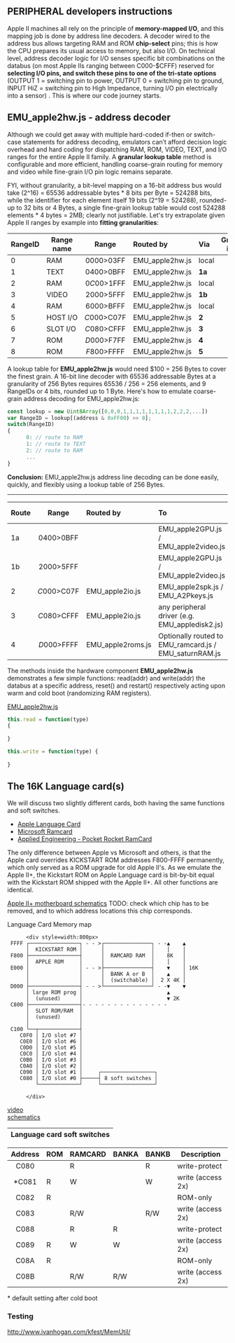 ## PERIPHERAL developers instructions

Apple II machines all rely on the principle of **memory-mapped I/O**, and this mapping job is done by address line decoders.  A decoder wired to the address bus allows targeting RAM and ROM **chip-select** pins; this is how the CPU prepares its usual access to memory, but also I/O.  On technical level, address decoder logic for I/O senses specific bit combinations on the databus (on most Apple IIs ranging between C000-$CFFF) reserved for **selecting I/O pins, and switch these pins to one of the tri-state options** (OUTPUT 1 = switching pin to power, OUTPUT 0 = switching pin to ground, INPUT HiZ = switching pin to High Impedance, turning I/O pin electrically into a sensor) .  This is where our code journey starts. 

## EMU_apple2hw.js - address decoder

Although we could get away with multiple hard-coded if-then or switch-case statements for address decoding, emulators can’t afford decision logic overhead and hard coding for dispatching RAM, ROM, VIDEO, TEXT, and I/O ranges for the entire Apple II family. A **granular lookup table** method is configurable and more efficient, handling coarse-grain routing for memory and video while fine-grain I/O pin logic remains separate.

FYI, without granularity, a bit-level mapping on a 16-bit address bus would take (2^16) = 65536  addressable bytes * 8 bits per Byte = 524288 bits, while the identifier for each element itself 19 bits (2^19 = 524288), rounded-up to 32 bits or 4 Bytes, a single fine-grain lookup table would cost 524288 elements * 4 bytes = 2MB; clearly not justifiable.
Let's try extrapolate given Apple II ranges by example into **fitting granularities**:

| RangeID | Range name    | Range       | Routed by       | Via     | Granularity in Bytes | 
| ------- | ------------- | :---------: | :-------------- | :------ | :---------: | 
|       0 | RAM           | $0000>$03FF | EMU_apple2hw.js | local   | $100        |
|       1 | TEXT          | $0400>$0BFF | EMU_apple2hw.js | **1a**  | $100        |
|       2 | RAM           | $0C00>$1FFF | EMU_apple2hw.js | local   | $100        |
|       3 | VIDEO         | $2000>$5FFF | EMU_apple2hw.js | **1b**  | $1000       |
|       4 | RAM           | $6000>$BFFF | EMU_apple2hw.js | local   | $1000       |
|       5 | HOST&nbsp;I/O | $C000>$C07F | EMU_apple2hw.js | **2**   | $100        |
|       6 | SLOT&nbsp;I/O | $C080>$CFFF | EMU_apple2hw.js | **3**   | $100        |
|       7 | ROM           | $D000>$F7FF | EMU_apple2hw.js | **4**   | $100        |
|       8 | ROM           | $F800>$FFFF | EMU_apple2hw.js | **5**   | $100        |

A lookup table for **EMU_apple2hw.js** would need $100 = 256 Bytes to cover the finest grain.  A 16-bit line decoder with 65536 addressable Bytes at a granularity of 256 Bytes requires 65536 / 256 = 256 elements, and 9 RangeIDs or 4 bits, rounded up to 1 Byte.  Here's how to emulate coarse-grain address decoding for EMU_apple2hw.js:

```javascript
const lookup = new Uint8Array([0,0,0,1,1,1,1,1,1,1,1,2,2,2,...])
var RangeID = lookup[(address & 0xFF00) >> 8];
switch(RangeID)
{
      0: // route to RAM
      1: // route to TEXT
      2: // route to RAM
      ...
}
```
**Conclusion:** EMU_apple2hw.js address line decoding can be done easily, quickly, and flexibly using a lookup table of 256 Bytes. 

---

| Route          | Range       | Routed by         | To                                             | Granularity in Bytes |
| -------------- | :---------: | :---------------- | :--------------------------------------------- | :---------: |
| 1a             | $0400>$0BFF |                   | EMU_apple2GPU.js / EMU_apple2video.js          | $100        |        
| 1b             | $2000>$5FFF |                   | EMU_apple2GPU.js / EMU_apple2video.js          | $100        |
| 2              | $C000>$C07F | EMU_apple2io.js   | EMU_apple2spk.js / EMU_A2Pkeys.js              | $1          |
| 3              | $C080>$CFFF | EMU_apple2io.js   | any peripheral driver (e.g. EMU_appledisk2.js) | $1          |
| 4              | $D000>$FFFF | EMU_apple2roms.js | Optionally routed to EMU_ramcard.js / EMU_saturnRAM.js | $1000       |

The methods inside the hardware component **EMU_apple2hw.js** demonstrates a few simple functions: read(addr) and write(addr) the databus at a specific address, reset() and restart() respectively acting upon warm and cold boot (randomizing RAM registers).



[EMU_apple2hw.js](/res/EMU_apple2hw.js)
```javascript
this.read = function(type)
{
      
}
```

```javascript
this.write = function(type) {
      
}
```

         
## The 16K Language card(s)

We will discuss two slightly different cards, both having the same functions and soft switches.
* [Apple Language Card](http://www.applelogic.org/files/LANGCARDMAN.pdf)  
* [Microsoft Ramcard](https://mirrors.apple2.org.za/Apple%20II%20Documentation%20Project/Interface%20Cards/Language%20Cards/Microsoft%2016K%20RAM%20Card/Manuals/Microsoft%20RAMCard%20-%20Manual.pdf)  
* [Applied Engineering - Pocket Rocket RamCard](https://usermanual.wiki/Document/ae16kpocketrocketbrochure.1819483971.pdf)

The only difference between Apple vs Microsoft and others, is that the Apple card overrides KICKSTART ROM addresses F800-FFFF permanently, which only served as a ROM upgrade for old Apple II's. As we emulate the Apple II+, the Kickstart ROM on Apple Language card is bit-by-bit equal with the Kickstart ROM shipped with the Apple II+.  All other functions are identical.

[Apple II+ motherboard schematics](https://archive.org/details/Schematic_Diagram_of_the_Apple_II/page/n1/mode/2up)
TODO: check which chip has to be removed, and to which address locations this chip corresponds.

Language Card Memory map

          <div style=width:800px>
     FFFF ┌────────────────┐ - - >┌───────────────┐ - -▲    ▲
          │  KICKSTART ROM │      │               │    │    │
     F800 ├────────────────┤      │  RAMCARD RAM  │    8K   │
          │  APPLE ROM     │      │               │    │    │
     E000 │                │ - - >├───────────────┤    ▼    │ 16K    
          │                │      │  BANK A or B  │    ▲    │
          │                │      │  (switchable) │  2 X 4K │
     D000 ├────────────────┤ - - >└───────────────┘ - -▼    ▼ 
          │ large ROM prog │                           ▲ 
          │  (unused)      │                           ▼ 2K
     C800 ├────────────────┤- - - - - - - - - - - - - -          
          │  SLOT ROM/RAM  │                
          │  (unused)      │              
          │                │             
     C100 └──┬─────────────┤                
        C0F0 │ I/O slot #7 │
        C0E0 │ I/O slot #6 │
        C0D0 │ I/O slot #5 │
        C0C0 │ I/O slot #4 │
        C0B0 │ I/O slot #3 │
        C0A0 │ I/O slot #2 │
        C090 │ I/O slot #1 │     ┌─────────────────┐   
        C080 │ I/O slot #0 ├─────┤ 8 soft switches │
             └─────────────┘     └─────────────────┘  

          </div>
          
[video](https://www.youtube.com/watch?v=1KPIAoO1dTU)  
[schematics]( https://mirrors.apple2.org.za/Apple%20II%20Documentation%20Project/Interface%20Cards/Language%20Cards/Apple%20Language%20Card/Schematics/Apple%20Language%20Card%20-%20Schematics%20050-0019-01.pdf) 

|  Language card soft switches   |
| --------------------------------- |

| Address | ROM | RAMCARD | BANKA | BANKB | Description       |
| :-----: | --- |  ------ | ----- | ----- | ----------------- |
|  C080   |     |  R      |       |  R    | write-protect     | 
| *C081   |  R  |  W      |       |  W    | write (access 2x) |
|  C082   |  R  |         |       |       | ROM-only          | 
|  C083   |     |  R/W    |       |  R/W  | write (access 2x) |
|  C088   |     |  R      |  R    |       | write-protect     |
|  C089   |  R  |  W      |  W    |       | write (access 2x) |
|  C08A   |  R  |         |       |       | ROM-only          |
|  C08B   |     |  R/W    |  R/W  |       | write (access 2x) |

\* default setting after cold boot

### Testing

http://www.ivanhogan.com/kfest/MemUtil/

